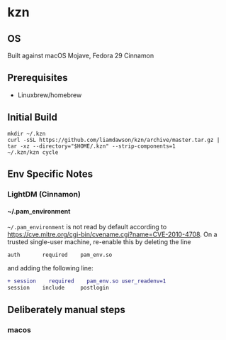 # kzn

## OS

Built against macOS Mojave, Fedora 29 Cinnamon

## Prerequisites

* Linuxbrew/homebrew

## Initial Build

```shell
mkdir ~/.kzn
curl -sSL https://github.com/liamdawson/kzn/archive/master.tar.gz | tar -xz --directory="$HOME/.kzn" --strip-components=1
~/.kzn/kzn cycle
```

## Env Specific Notes

### LightDM (Cinnamon)

#### ~/.pam_environment

`~/.pam_environment` is not read by default according to https://cve.mitre.org/cgi-bin/cvename.cgi?name=CVE-2010-4708.
On a trusted single-user machine, re-enable this by deleting the line

```text
auth       required    pam_env.so
```

and adding the following line:

```diff
+ session    required    pam_env.so user_readenv=1
session    include     postlogin

```

## Deliberately manual steps

### macos
